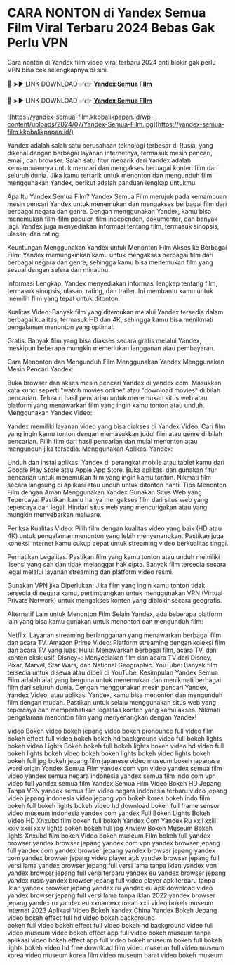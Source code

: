 # CARA NONTON di Yandex Semua Film Viral Terbaru 2024 Bebas Gak Perlu VPN

Cara nonton di Yandex film video viral terbaru 2024 anti blokir gak perlu VPN bisa cek selengkapnya di sini.

🔴 ➤► LINK DOWNLOAD ✅👉 **[Yandex Semua FIlm](https://yandex-semua-film.kkpbalikpapan.id/)**

🔴 ➤► LINK DOWNLOAD ✅👉 **[Yandex Semua FIlm](https://kkpbalikpapan.id/teknologi/aplikasi/yandex-semua-film/)**

![https://yandex-semua-film.kkpbalikpapan.id/wp-content/uploads/2024/07/Yandex-Semua-Film.jpg](https://yandex-semua-film.kkpbalikpapan.id/)

Yandex adalah salah satu perusahaan teknologi terbesar di Rusia, yang dikenal dengan berbagai layanan internetnya, termasuk mesin pencari, email, dan browser. Salah satu fitur menarik dari Yandex adalah kemampuannya untuk mencari dan mengakses berbagai konten film dari seluruh dunia. Jika kamu tertarik untuk menonton dan mengunduh film menggunakan Yandex, berikut adalah panduan lengkap untukmu.

Apa Itu Yandex Semua Film?
Yandex Semua Film merujuk pada kemampuan mesin pencari Yandex untuk menemukan dan mengakses berbagai film dari berbagai negara dan genre. Dengan menggunakan Yandex, kamu bisa menemukan film-film populer, film independen, dokumenter, dan banyak lagi. Yandex juga menyediakan informasi tentang film, termasuk sinopsis, ulasan, dan rating.

Keuntungan Menggunakan Yandex untuk Menonton Film
Akses ke Berbagai Film:
Yandex memungkinkan kamu untuk mengakses berbagai film dari berbagai negara dan genre, sehingga kamu bisa menemukan film yang sesuai dengan selera dan minatmu.

Informasi Lengkap:
Yandex menyediakan informasi lengkap tentang film, termasuk sinopsis, ulasan, rating, dan trailer. Ini membantu kamu untuk memilih film yang tepat untuk ditonton.

Kualitas Video:
Banyak film yang ditemukan melalui Yandex tersedia dalam berbagai kualitas, termasuk HD dan 4K, sehingga kamu bisa menikmati pengalaman menonton yang optimal.

Gratis:
Banyak film yang bisa diakses secara gratis melalui Yandex, meskipun beberapa mungkin memerlukan langganan atau pembayaran.

Cara Menonton dan Mengunduh Film Menggunakan Yandex
Menggunakan Mesin Pencari Yandex:

Buka browser dan akses mesin pencari Yandex di yandex com.
Masukkan kata kunci seperti "watch movies online" atau "download movies" di bilah pencarian.
Telusuri hasil pencarian untuk menemukan situs web atau platform yang menawarkan film yang ingin kamu tonton atau unduh.
Menggunakan Yandex Video:

Yandex memiliki layanan video yang bisa diakses di Yandex Video.
Cari film yang ingin kamu tonton dengan memasukkan judul film atau genre di bilah pencarian.
Pilih film dari hasil pencarian dan mulai menonton atau mengunduh jika tersedia.
Menggunakan Aplikasi Yandex:

Unduh dan instal aplikasi Yandex di perangkat mobile atau tablet kamu dari Google Play Store atau Apple App Store.
Buka aplikasi dan gunakan fitur pencarian untuk menemukan film yang ingin kamu tonton.
Nikmati film secara langsung di aplikasi atau unduh untuk ditonton nanti.
Tips Menonton Film dengan Aman Menggunakan Yandex
Gunakan Situs Web yang Tepercaya:
Pastikan kamu hanya mengakses film dari situs web yang tepercaya dan legal. Hindari situs web yang mencurigakan atau yang mungkin menyebarkan malware.

Periksa Kualitas Video:
Pilih film dengan kualitas video yang baik (HD atau 4K) untuk pengalaman menonton yang lebih menyenangkan. Pastikan juga koneksi internet kamu cukup cepat untuk streaming video berkualitas tinggi.

Perhatikan Legalitas:
Pastikan film yang kamu tonton atau unduh memiliki lisensi yang sah dan tidak melanggar hak cipta. Banyak film tersedia secara legal melalui layanan streaming dan platform video resmi.

Gunakan VPN jika Diperlukan:
Jika film yang ingin kamu tonton tidak tersedia di negara kamu, pertimbangkan untuk menggunakan VPN (Virtual Private Network) untuk mengakses konten yang diblokir secara geografis.

Alternatif Lain untuk Menonton Film
Selain Yandex, ada beberapa platform lain yang bisa kamu gunakan untuk menonton dan mengunduh film:

Netflix: Layanan streaming berlangganan yang menawarkan berbagai film dan acara TV.
Amazon Prime Video: Platform streaming dengan koleksi film dan acara TV yang luas.
Hulu: Menawarkan berbagai film, acara TV, dan konten eksklusif.
Disney+: Menyediakan film dan acara TV dari Disney, Pixar, Marvel, Star Wars, dan National Geographic.
YouTube: Banyak film tersedia untuk disewa atau dibeli di YouTube.
Kesimpulan
Yandex Semua Film adalah alat yang berguna untuk menemukan dan menikmati berbagai film dari seluruh dunia. Dengan menggunakan mesin pencari Yandex, Yandex Video, atau aplikasi Yandex, kamu bisa menonton dan mengunduh film dengan mudah. Pastikan untuk selalu menggunakan situs web yang tepercaya dan memperhatikan legalitas konten yang kamu akses. Nikmati pengalaman menonton film yang menyenangkan dengan Yandex!

Video Bokeh
video bokeh jepang
video bokeh pronounce full video
film bokeh effect full video bokeh
bokeh hd background video full bokeh lights bokeh video
Lights Bokeh
bokeh full bokeh lights bokeh video hd
video full bokeh lights bokeh video
bokeh bokeh lights bokeh video
lights bokeh bokeh full jpg
bokeh jepang
film japanese video museum
bokeh japanese word origin
Yandex Semua Film
yandex com vpn video
yandex semua film video
yandex semua negara indonesia
yandex semua film indo
com vpn video full yandex semua film
Yandex Semua Film Video Bokeh HD Jepang Tanpa VPN
yandex semua film video negara indonesia terbaru
video jepang
video jepang indonesia
video jepang vpn
bokeh korea
bokeh indo
film bokeh full bokeh lights bokeh video hd download
bokeh full frame sensor
video museum indonesia
yandex com yandex
Full Bokeh Lights Bokeh Video HD
Xnxubd film bokeh full bokeh
Yandex Com
Yandex Ru
xxii xxiii xxiv
xxiii xxiv lights bokeh bokeh full jpg
Xnview
Bokeh Museum
Bokeh lights
Xnxubd film bokeh
Video bokeh museum
Film bokeh full
yandex browser
yandex browser jepang
yandex.com vpn
yandex browser jepang full
yandex com yandex browser jepang
yandex browser jepang yandex com
yandex browser jepang video player apk
yandex browser jepang full versi lama
yandex browser jepang full versi lama tanpa iklan
yandex vpn
yandex browser jepang full versi terbaru
yandex eu
yandex browser jepang yandex rusia
yandex browser jepang full video player apk terbaru tanpa iklan
yandex browser jepang yandex ru yandex eu apk download video
yandex browser jepang full versi lama tanpa iklan 2022
yandex browser jepang yandex ru yandex eu
xxnamexx mean xxii video bokeh museum internet 2023
Aplikasi Video Bokeh
Yandex China
Yandex Bokeh Jepang
video bokeh effect full hd
video bokeh background	
bokeh full
video bokeh effect full video
bokeh hd background video
full video museum
video bokeh effect app full video bokeh museum tanpa aplikasi
video bokeh effect app full video bokeh museum
bokeh full bokeh lights bokeh video hd free download
film video museum
full video museum korea
video museum korea
film video museum barat
video bokeh museum
